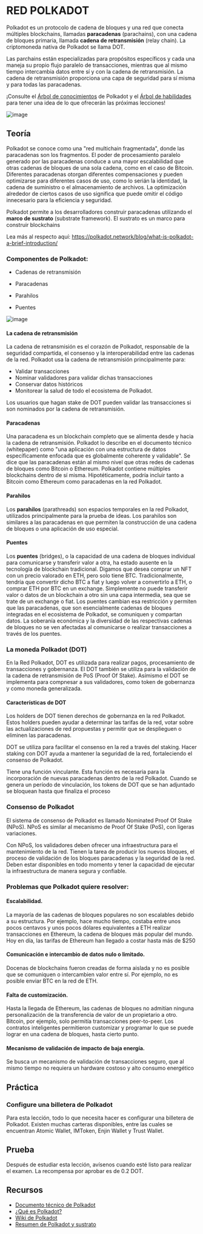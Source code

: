# RED POLKADOT

Polkadot es un protocolo de cadena de bloques y una red que conecta múltiples blockchains, llamadas **paracadenas** (parachains), con una cadena de bloques primaria, llamada **cadena de retransmisión** (relay chain). La criptomoneda nativa de Polkadot se llama DOT.

Las parchains están especializadas para propósitos específicos y cada una maneja su propio flujo paralelo de transacciones, mientras que al mismo tiempo intercambia datos entre sí y con la cadena de retransmisión. La cadena de retransmisión proporciona una capa de seguridad para sí misma y para todas las paracadenas.

¡Consulte el [Árbol de conocimientos](https://github.com/BlockDevsUnited/learn-and-earn/blob/master/Lessons/English/L_EARN/CryptoCurrencies/Polkadot/Polkadot_Knowledge_Tree.jpg) de Polkadot y el [Árbol de habilidades](https://github.com/BlockDevsUnited/learn-and-earn/blob/master/Lessons/English/L_EARN/CryptoCurrencies/Polkadot/Polkadot_Skill_Tree.jpg) para tener una idea de lo que ofrecerán las próximas lecciones!

![image](https://user-images.githubusercontent.com/58176712/133651482-17e1b88e-a71f-4274-adbe-1a788f439741.png)

## Teoría

Polkadot se conoce como una "red multichain fragmentada", donde las paracadenas son los fragmentos. El poder de procesamiento paralelo generado por las paracadenas conduce a una mayor escalabilidad que otras cadenas de bloques de una sola cadena, como en el caso de Bitcoin. Diferentes paracadenas otorgan diferentes compensaciones y pueden optimizarse para diferentes casos de uso, como lo serián la identidad, la cadena de suministro o el almacenamiento de archivos. La optimización alrededor de ciertos casos de uso significa que puede omitir el código innecesario para la eficiencia y seguridad.

Polkadot permite a los desarrolladores construir paracadenas utilizando el **marco de sustrato** (substrate framework). El sustrato es un marco para construir blockchains

Lea más al respecto aquí: https://polkadot.network/blog/what-is-polkadot-a-brief-introduction/

### Componentes de Polkadot:

* Cadenas de retransmisión

* Paracadenas

* Parahilos

* Puentes

![image](https://user-images.githubusercontent.com/58176712/133652249-cd4c4747-5202-42c5-b521-00d3d6a18917.png)



#### La cadena de retransmisión

La cadena de retransmisión es el corazón de Polkadot, responsable de la seguridad compartida, el consenso y la interoperabilidad entre las cadenas de la red. Polkadot usa la cadena de retransmisión principalmente para:

* Validar transacciones
* Nominar validadores para validar dichas transacciones
* Conservar datos históricos
* Monitorear la salud de todo el ecosistema de Polkadot.

Los usuarios que hagan stake de DOT pueden validar las transacciones si son nominados por la cadena de retransmisión.

#### Paracadenas

Una paracadena es un blockchain completo que se alimenta desde y hacia la cadena de retransmisión. Polkadot lo describe en el documento técnico (whitepaper) como "una aplicación con una estructura de datos específicamente enfocada que es globalmente coherente y validable".
Se dice que las paracadenas están al mismo nivel que otras redes de cadenas de bloques como Bitcoin o Ethereum. Polkadot contiene múltiples blockchains dentro de sí misma. Hipotéticamente, podría incluir tanto a Bitcoin como Ethereum como paracadenas en la red Polkadot.

#### Parahilos

Los **parahilos** (parathreads) son espacios temporales en la red Polkadot, utilizados principalmente para la prueba de ideas.
Los parahilos son similares a las paracadenas en que permiten la construcción de una cadena de bloques o una aplicación de uso especial.

#### Puentes

Los **puentes** (bridges), o la capacidad de una cadena de bloques individual para comunicarse y transferir valor a otra, ha estado ausente en la tecnología de blockchain tradicional.
Digamos que desea comprar un NFT con un precio valorado en ETH, pero solo tiene BTC. Tradicionalmente, tendría que convertir dicho BTC a fiat y luego volver a convertirlo a ETH, o comprar ETH por BTC en un exchange. Simplemente no puede transferir valor o datos de un blockchain a otro sin una capa intermedia, sea que se trate de un exchange o fiat.
Los puentes cambian esa restricción y permiten que las paracadenas, que son esencialmente cadenas de bloques integradas en el ecosistema de Polkadot, se comuniquen y compartan datos. La soberanía económica y la diversidad de las respectivas cadenas de bloques no se ven afectadas al comunicarse o realizar transacciones a través de los puentes.

### La moneda Polkadot (DOT)

En la Red Polkadot, DOT es utilizada para realizar pagos, procesamiento de transacciones y gobernanza. El DOT también se utiliza para la validación de la cadena de retransmisión de PoS (Proof Of Stake). Asímismo el DOT se implementa para compnesar a sus validadores, como token de gobernanza y como moneda generalizada.

#### Características de DOT

Los holders de DOT tienen derechos de gobernanza en la red Polkadot. Estos holders pueden ayudar a determinar las tarifas de la red, votar sobre las actualizaciones de red propuestas y permitir que se desplieguen o eliminen las paracadenas.

DOT se utiliza para facilitar el consenso en la red a través del staking. Hacer staking con DOT ayuda a mantener la seguridad de la red, fortaleciendo el consenso de Polkadot.

Tiene una función vinculante. Esta función es necesaria para la incorporación de nuevas paracadenas dentro de la red Polkadot. Cuando se genera un período de vinculación, los tokens de DOT que se han adjuntado se bloquean hasta que finaliza el proceso

### Consenso de Polkadot

El sistema de consenso de Polkadot es llamado Nominated Proof Of Stake (NPoS). NPoS es similar al mecanismo de Proof Of Stake (PoS), con ligeras variaciones.

Con NPoS, los validadores deben ofrecer una infraestructura para el mantenimiento de la red. Tienen la tarea de producir los nuevos bloques, el proceso de validación de los bloques paracadenas y la seguridad de la red. Deben estar disponibles en todo momento y tener la capacidad de ejecutar la infraestructura de manera segura y confiable.

### Problemas que Polkadot quiere resolver:

#### Escalabilidad.


La mayoría de las cadenas de bloques populares no son escalables debido a su estructura.
Por ejemplo, hace mucho tiempo, costaba entre unos pocos centavos y unos pocos dólares equivalentes a ETH realizar transacciones en Ethereum, la cadena de bloques más popular del mundo. Hoy en día, las tarifas de Ethereum han llegado a costar hasta más de $250

#### Comunicación e intercambio de datos nulo o limitado.


Docenas de blockchains fueron creadas de forma aislada y no es posible que se comuniquen o intercambien valor entre sí. Por ejemplo, no es posible enviar BTC en la red de ETH.

#### Falta de customización.


Hasta la llegada de Ethereum, las cadenas de bloques no admitían ninguna personalización de la transferencia de valor de un propietario a otro. Bitcoin, por ejemplo, solo permitía transacciones peer-to-peer. Los contratos inteligentes permitieron customizar y programar lo que se puede lograr en una cadena de bloques, hasta cierto punto.


#### Mecanismo de validación de impacto de baja energía.

Se busca un mecanismo de validación de transacciones seguro, que al mismo tiempo no requiera un hardware costoso y alto consumo energético

## Práctica

### Configure una billetera de Polkadot

Para esta lección, todo lo que necesita hacer es configurar una billetera de Polkadot. Existen muchas carteras disponibles, entre las cuales se encuentran Atomic Wallet, IMToken, Enjin Wallet y Trust Wallet.

## Prueba

Después de estudiar esta lección, avísenos cuando esté listo para realizar el examen. La recompensa por aprobar es de 0.2 DOT.

## Recursos

* [Documento técnico de Polkadot](https://polkadot.network/PolkaDotPaper.pdf)
* [¿Qué es Polkadot?](https://polkadot.network/blog/what-is-polkadot-a-brief-introduction)
* [Wiki de Polkadot](https://wiki.polkadot.network/)
* [Resumen de Polkadot y sustrato](https://medium.com/polkadot-network/a-brief-summary-of-everything-substrate-and-polkadot-f1f21071499d)

